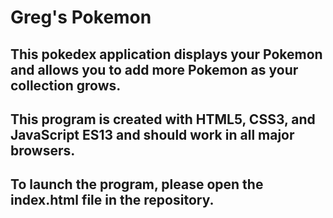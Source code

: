 # Greg's Pokemon

## This pokedex application displays your Pokemon and allows you to add more Pokemon as your collection grows. 

## This program is created with HTML5, CSS3, and JavaScript ES13 and should work in all major browsers. 

## To launch the program, please open the index.html file in the repository. 